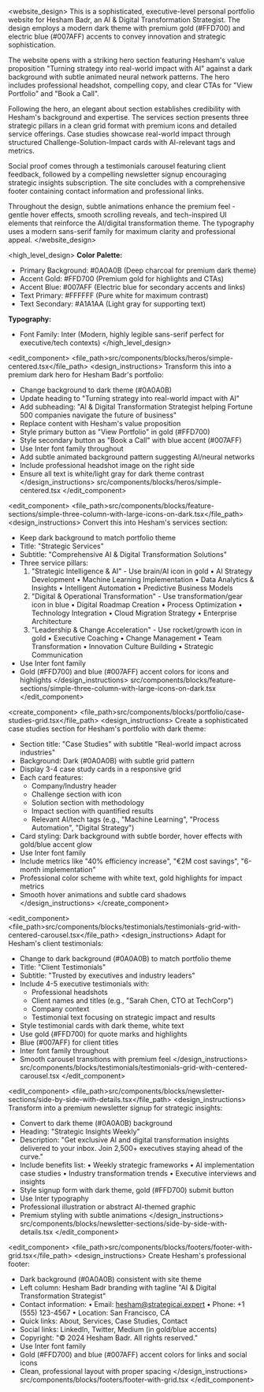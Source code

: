 <website_design>
This is a sophisticated, executive-level personal portfolio website for Hesham Badr, an AI & Digital Transformation Strategist. The design employs a modern dark theme with premium gold (#FFD700) and electric blue (#007AFF) accents to convey innovation and strategic sophistication.

The website opens with a striking hero section featuring Hesham's value proposition "Turning strategy into real-world impact with AI" against a dark background with subtle animated neural network patterns. The hero includes professional headshot, compelling copy, and clear CTAs for "View Portfolio" and "Book a Call".

Following the hero, an elegant about section establishes credibility with Hesham's background and expertise. The services section presents three strategic pillars in a clean grid format with premium icons and detailed service offerings. Case studies showcase real-world impact through structured Challenge-Solution-Impact cards with AI-relevant tags and metrics.

Social proof comes through a testimonials carousel featuring client feedback, followed by a compelling newsletter signup encouraging strategic insights subscription. The site concludes with a comprehensive footer containing contact information and professional links.

Throughout the design, subtle animations enhance the premium feel - gentle hover effects, smooth scrolling reveals, and tech-inspired UI elements that reinforce the AI/digital transformation theme. The typography uses a modern sans-serif family for maximum clarity and professional appeal.
</website_design>

<high_level_design>
**Color Palette:**
- Primary Background: #0A0A0B (Deep charcoal for premium dark theme)
- Accent Gold: #FFD700 (Premium gold for highlights and CTAs)
- Accent Blue: #007AFF (Electric blue for secondary accents and links)
- Text Primary: #FFFFFF (Pure white for maximum contrast)
- Text Secondary: #A1A1AA (Light gray for supporting text)

**Typography:**
- Font Family: Inter (Modern, highly legible sans-serif perfect for executive/tech contexts)
</high_level_design>

<components>

<edit_component>
<file_path>src/components/blocks/heros/simple-centered.tsx</file_path>
<design_instructions>
Transform this into a premium dark hero for Hesham Badr's portfolio:
- Change background to dark theme (#0A0A0B)
- Update heading to "Turning strategy into real-world impact with AI"
- Add subheading: "AI & Digital Transformation Strategist helping Fortune 500 companies navigate the future of business"
- Replace content with Hesham's value proposition
- Style primary button as "View Portfolio" in gold (#FFD700)
- Style secondary button as "Book a Call" with blue accent (#007AFF)
- Use Inter font family throughout
- Add subtle animated background pattern suggesting AI/neural networks
- Include professional headshot image on the right side
- Ensure all text is white/light gray for dark theme contrast
</design_instructions>
<references>src/components/blocks/heros/simple-centered.tsx</references>
</edit_component>

<edit_component>
<file_path>src/components/blocks/feature-sections/simple-three-column-with-large-icons-on-dark.tsx</file_path>
<design_instructions>
Convert this into Hesham's services section:
- Keep dark background to match portfolio theme
- Title: "Strategic Services"
- Subtitle: "Comprehensive AI & Digital Transformation Solutions"
- Three service pillars:
  1. "Strategic Intelligence & AI" - Use brain/AI icon in gold
     • AI Strategy Development
     • Machine Learning Implementation
     • Data Analytics & Insights
     • Intelligent Automation
     • Predictive Business Models
  2. "Digital & Operational Transformation" - Use transformation/gear icon in blue
     • Digital Roadmap Creation
     • Process Optimization
     • Technology Integration
     • Cloud Migration Strategy
     • Enterprise Architecture
  3. "Leadership & Change Acceleration" - Use rocket/growth icon in gold
     • Executive Coaching
     • Change Management
     • Team Transformation
     • Innovation Culture Building
     • Strategic Communication
- Use Inter font family
- Gold (#FFD700) and blue (#007AFF) accent colors for icons and highlights
</design_instructions>
<references>src/components/blocks/feature-sections/simple-three-column-with-large-icons-on-dark.tsx</references>
</edit_component>

<create_component>
<file_path>src/components/blocks/portfolio/case-studies-grid.tsx</file_path>
<design_instructions>
Create a sophisticated case studies section for Hesham's portfolio with dark theme:
- Section title: "Case Studies" with subtitle "Real-world impact across industries"
- Background: Dark (#0A0A0B) with subtle grid pattern
- Display 3-4 case study cards in a responsive grid
- Each card features:
  * Company/Industry header
  * Challenge section with icon
  * Solution section with methodology
  * Impact section with quantified results
  * Relevant AI/tech tags (e.g., "Machine Learning", "Process Automation", "Digital Strategy")
- Card styling: Dark background with subtle border, hover effects with gold/blue accent glow
- Use Inter font family
- Include metrics like "40% efficiency increase", "€2M cost savings", "6-month implementation"
- Professional color scheme with white text, gold highlights for impact metrics
- Smooth hover animations and subtle card shadows
</design_instructions>
</create_component>

<edit_component>
<file_path>src/components/blocks/testimonials/testimonials-grid-with-centered-carousel.tsx</file_path>
<design_instructions>
Adapt for Hesham's client testimonials:
- Change to dark background (#0A0A0B) to match portfolio theme
- Title: "Client Testimonials"
- Subtitle: "Trusted by executives and industry leaders"
- Include 4-5 executive testimonials with:
  * Professional headshots
  * Client names and titles (e.g., "Sarah Chen, CTO at TechCorp")
  * Company context
  * Testimonial text focusing on strategic impact and results
- Style testimonial cards with dark theme, white text
- Use gold (#FFD700) for quote marks and highlights
- Blue (#007AFF) for client titles
- Inter font family throughout
- Smooth carousel transitions with premium feel
</design_instructions>
<references>src/components/blocks/testimonials/testimonials-grid-with-centered-carousel.tsx</references>
</edit_component>

<edit_component>
<file_path>src/components/blocks/newsletter-sections/side-by-side-with-details.tsx</file_path>
<design_instructions>
Transform into a premium newsletter signup for strategic insights:
- Convert to dark theme (#0A0A0B) background
- Heading: "Strategic Insights Weekly"
- Description: "Get exclusive AI and digital transformation insights delivered to your inbox. Join 2,500+ executives staying ahead of the curve."
- Include benefits list:
  • Weekly strategic frameworks
  • AI implementation case studies
  • Industry transformation trends
  • Executive interviews and insights
- Style signup form with dark theme, gold (#FFD700) submit button
- Use Inter typography
- Professional illustration or abstract AI-themed graphic
- Premium styling with subtle animations
</design_instructions>
<references>src/components/blocks/newsletter-sections/side-by-side-with-details.tsx</references>
</edit_component>

<edit_component>
<file_path>src/components/blocks/footers/footer-with-grid.tsx</file_path>
<design_instructions>
Create Hesham's professional footer:
- Dark background (#0A0A0B) consistent with site theme
- Left column: Hesham Badr branding with tagline "AI & Digital Transformation Strategist"
- Contact information:
  • Email: hesham@strategicai.expert
  • Phone: +1 (555) 123-4567
  • Location: San Francisco, CA
- Quick links: About, Services, Case Studies, Contact
- Social links: LinkedIn, Twitter, Medium (in gold/blue accents)
- Copyright: "© 2024 Hesham Badr. All rights reserved."
- Use Inter font family
- Gold (#FFD700) and blue (#007AFF) accent colors for links and social icons
- Clean, professional layout with proper spacing
</design_instructions>
<references>src/components/blocks/footers/footer-with-grid.tsx</references>
</edit_component>

</components>